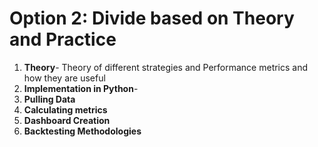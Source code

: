# Option 2: Divide based on Theory and Practice
1. **Theory**- Theory of different strategies and Performance metrics and how they are useful
1. **Implementation in Python**-
  1. **Pulling Data**
  1. **Calculating metrics**
  1. **Dashboard Creation**
  1. **Backtesting Methodologies**

<h1>
